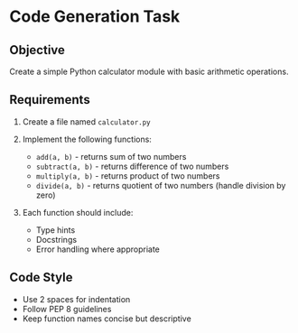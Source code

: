 # Code Generation Task

## Objective
Create a simple Python calculator module with basic arithmetic operations.

## Requirements
1. Create a file named `calculator.py`
2. Implement the following functions:
   - `add(a, b)` - returns sum of two numbers
   - `subtract(a, b)` - returns difference of two numbers
   - `multiply(a, b)` - returns product of two numbers
   - `divide(a, b)` - returns quotient of two numbers (handle division by zero)

3. Each function should include:
   - Type hints
   - Docstrings
   - Error handling where appropriate

## Code Style
- Use 2 spaces for indentation
- Follow PEP 8 guidelines
- Keep function names concise but descriptive
